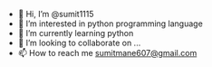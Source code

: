 - 👋 Hi, I’m @sumit1115
- 👀 I’m interested in python programming language
- 🌱 I’m currently learning python
- 💞️ I’m looking to collaborate on ...
- 📫 How to reach me sumitmane607@gmail.com

<!---
sumit1115/sumit1115 is a ✨ special ✨ repository because its `README.md` (this file) appears on your GitHub profile.
You can click the Preview link to take a look at your changes.
--->
